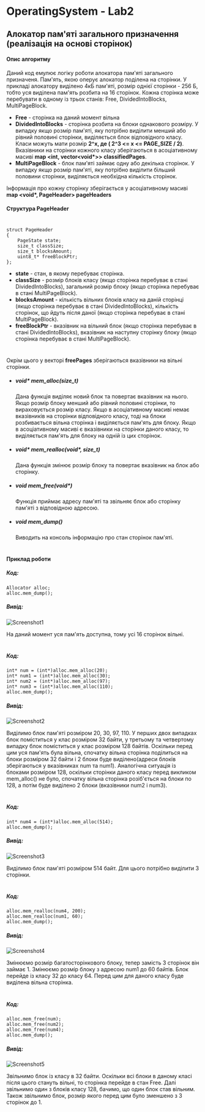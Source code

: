 # OperatingSystem - Lab2

##  Алокатор пам'яті загального призначення (реалізація на основі сторінок)
#### Опис алгоритму

Даний код емулює логіку роботи алокатора пам'яті загального призначеня.
Пам'ять, якою оперує алокатор поділена на сторінки. У прикладі алокатору виділено 4кБ пам'яті, розмір однієї сторінки - 256 Б, тобто уся виділена пам'ять розбита на 16 сторінок. Кожна сторінка може перебувати в одному із трьох станів: Free, DividedIntoBlocks, MultiPageBlock.

- **Free** - сторінка на даний момент вільна
- **DividedIntoBlocks** - сторінка розбита на блоки однакового розміру. У випадку якщо розмір пам'яті, яку потрібно виділити менший або рівний половині сторінки, виділяється блок відповідного класу. Класи можуть мати розмір **2^x, де ( 2^3 <= x <= PAGE_SIZE / 2)**. Вказівники на сторінки кожного класу зберігаються в асоціативному масиві **map <int, vector<void\*>> classifiedPages**.
- **MultiPageBlock** - блок пам'яті займає одну або декілька сторінок. У випадку якщо розмір пам'яті, яку потрібно виділити більший половини сторінки, виділяється необхідна кількість сторінок.

Інформація про кожну сторінку зберігається у асоціативному масиві **map <void\*, PageHeader> pageHeaders**

#### Структура PageHeader
#
```
struct PageHeader 
{
	PageState state;
	size_t classSize;
	size_t blocksAmount;
	uint8_t* freeBlockPtr;
};
```

- **state** - стан, в якому перебуває сторінка.
- **classSize** - розмір блоків класу (якщо сторінка перебуває в стані DividedIntoBlocks), загальний розмір блоку (якщо сторінка перебуває в стані MultiPageBlock).
- **blocksAmount** - кількість вільних блоків класу на даній сторінці (якщо сторінка перебуває в стані DividedIntoBlocks), кількість сторінок, що йдуть після даної (якщо сторінка перебуває в стані MultiPageBlock).
- **freeBlockPtr** - вказівник на вільний блок (якщо сторінка перебуває в стані DividedIntoBlocks), вказівник на наступну сторінку блоку (якщо сторінка перебуває в стані MultiPageBlock).
#

Окрім цього у векторі **freePages** зберігаються вказівники на вільні сторінки.

- ##### **void\* mem_alloc(size_t)**

    Дана функція виділяє новий блок та повертає вказівник на нього. Якщо розмір блоку менший або рівний половині сторінки, то вираховується розмір класу. Якщо в асоціативному масиві немає вказівників на сторінки відповідного класу, тоді на блоки розбивається вільна сторінка і виділяється пам'ять для блоку. Якщо в асоціативному масиві є вказівники на сторінки даного класу, то виділяється пам'ять для блоку на одній із цих сторінок.

- ##### **void\* mem_realloc(void\*, size_t)**

    Дана функція змінює розмір блоку та повертає вказівник на блок або сторінку.
    
- ##### **void mem_free(void\*)**

    Функція приймає адресу пам'яті та звільняє блок або сторінку пам'яті з відповідною адресою.
    
- ##### **void mem_dump()**

    Виводить на консоль інформацію про стан сторінок пам'яті.
    
#

#### Приклад роботи

##### Код: 

```
Allocator alloc;	
alloc.mem_dump();
```

##### Вивід: 


![Screenshot1](https://github.com/Wistony/OperatingSystem_Labs/blob/master/Lab2_PageMemoryAllocator/img/1.png)

На даний момент уся пам'ять доступна, тому усі 16 сторінок вільні.

#

##### Код:

```
int* num = (int*)alloc.mem_alloc(20);
int* num1 = (int*)alloc.mem_alloc(30);
int* num2 = (int*)alloc.mem_alloc(97);
int* num3 = (int*)alloc.mem_alloc(110);
alloc.mem_dump();
```

##### Вивід: 

![Screenshot2](https://github.com/Wistony/OperatingSystem_Labs/blob/master/Lab2_PageMemoryAllocator/img/2.png)

Виділимо блок пам'яті розміром 20, 30, 97, 110. У перших двох випадках блок поміститься у клас розміром 32 байти, у третьому та четвертому випадку блок поміститься у клас розміром 128 байтів. Оскільки перед цим уся пам'ять була вільна, спочатку вільна сторінка поділиться на блоки розміром 32 байти і 2 блоки буде виділено(адреси блоків зберігаються у вказівниках num та num1). Аналогічна ситуація із блоками розміром 128, оскільки сторінки даного класу перед викликом mem_alloc() не було, спочатку вільна сторінка розіб'ється на блоки по 128, а потім буде виділено 2 блоки (вказівники num2 і num3).

#

##### Код:

```
int* num4 = (int*)alloc.mem_alloc(514);
alloc.mem_dump();
```

##### Вивід: 

![Screenshot3](https://github.com/Wistony/OperatingSystem_Labs/blob/master/Lab2_PageMemoryAllocator/img/3.png)

Виділимо блок пам'яті розміром 514 байт. Для цього потрібно виділити 3 сторінки.

#

##### Код:

```
alloc.mem_realloc(num4, 200);
alloc.mem_realloc(num1, 60);
alloc.mem_dump();
```

##### Вивід: 

![Screenshot4](https://github.com/Wistony/OperatingSystem_Labs/blob/master/Lab2_PageMemoryAllocator/img/4.png)

Змінюємо розмір багатосторінкового блоку, тепер замість 3 сторінок він займає 1. Змінюємо розмір блоку з адресою num1 до 60 байтів. Блок перейде із класу 32 до класу 64. Перед цим для даного класу буде виділена вільна сторінка.

#

##### Код:

```
alloc.mem_free(num);
alloc.mem_free(num2);
alloc.mem_free(num4);
alloc.mem_dump();
```

##### Вивід: 

![Screenshot5](https://github.com/Wistony/OperatingSystem_Labs/blob/master/Lab2_PageMemoryAllocator/img/5.png)

Звільнимо блок із класу в 32 байти. Оскільки всі блоки в даному класі після цього стануть вільні, то сторінка перейде в стан Free. Далі звільнимо один з блоків класу 128, бачимо, що один блок став вільним. Також звільнимо блок, розмір якого перед цим було зменшено з 3 сторінок до 1.
